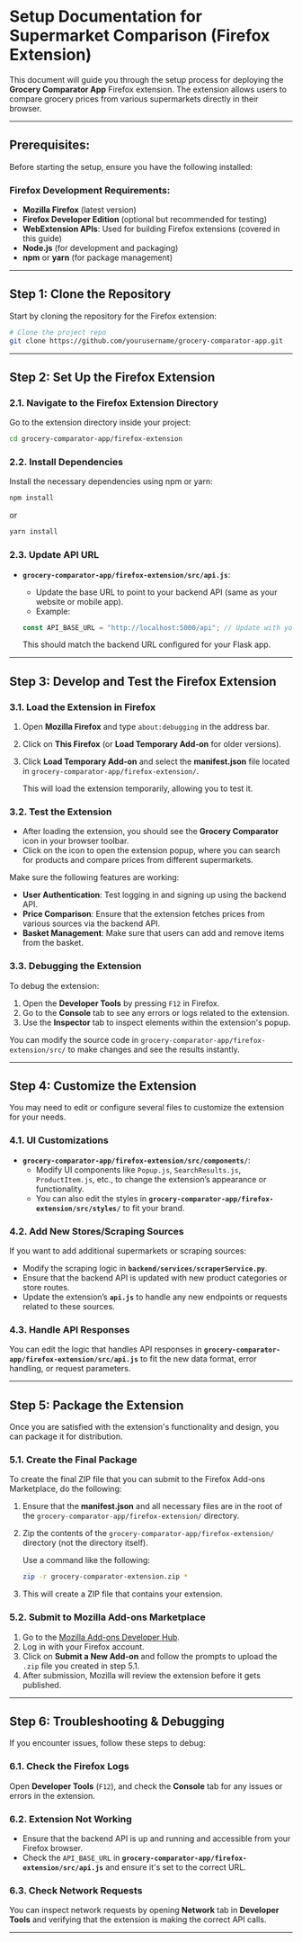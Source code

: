 # **Setup Documentation for Supermarket Comparison (Firefox Extension)**

This document will guide you through the setup process for deploying the **Grocery Comparator App** Firefox extension. The extension allows users to compare grocery prices from various supermarkets directly in their browser.

---

## **Prerequisites:**

Before starting the setup, ensure you have the following installed:

### **Firefox Development Requirements:**
- **Mozilla Firefox** (latest version)
- **Firefox Developer Edition** (optional but recommended for testing)
- **WebExtension APIs**: Used for building Firefox extensions (covered in this guide)
- **Node.js** (for development and packaging)
- **npm** or **yarn** (for package management)

---

## **Step 1: Clone the Repository**

Start by cloning the repository for the Firefox extension:

```bash
# Clone the project repo
git clone https://github.com/yourusername/grocery-comparator-app.git
```

---

## **Step 2: Set Up the Firefox Extension**

### **2.1. Navigate to the Firefox Extension Directory**

Go to the extension directory inside your project:

```bash
cd grocery-comparator-app/firefox-extension
```

### **2.2. Install Dependencies**

Install the necessary dependencies using npm or yarn:

```bash
npm install
```

or

```bash
yarn install
```

### **2.3. Update API URL**

- **`grocery-comparator-app/firefox-extension/src/api.js`**:
  - Update the base URL to point to your backend API (same as your website or mobile app).
  - Example:

  ```javascript
  const API_BASE_URL = "http://localhost:5000/api"; // Update with your backend API URL
  ```

  This should match the backend URL configured for your Flask app.

---

## **Step 3: Develop and Test the Firefox Extension**

### **3.1. Load the Extension in Firefox**

1. Open **Mozilla Firefox** and type `about:debugging` in the address bar.
2. Click on **This Firefox** (or **Load Temporary Add-on** for older versions).
3. Click **Load Temporary Add-on** and select the **manifest.json** file located in `grocery-comparator-app/firefox-extension/`.
   
   This will load the extension temporarily, allowing you to test it.

### **3.2. Test the Extension**

- After loading the extension, you should see the **Grocery Comparator** icon in your browser toolbar.
- Click on the icon to open the extension popup, where you can search for products and compare prices from different supermarkets.

Make sure the following features are working:

- **User Authentication**: Test logging in and signing up using the backend API.
- **Price Comparison**: Ensure that the extension fetches prices from various sources via the backend API.
- **Basket Management**: Make sure that users can add and remove items from the basket.

### **3.3. Debugging the Extension**

To debug the extension:

1. Open the **Developer Tools** by pressing `F12` in Firefox.
2. Go to the **Console** tab to see any errors or logs related to the extension.
3. Use the **Inspector** tab to inspect elements within the extension's popup.
   
You can modify the source code in `grocery-comparator-app/firefox-extension/src/` to make changes and see the results instantly.

---

## **Step 4: Customize the Extension**

You may need to edit or configure several files to customize the extension for your needs.

### **4.1. UI Customizations**

- **`grocery-comparator-app/firefox-extension/src/components/`**: 
  - Modify UI components like `Popup.js`, `SearchResults.js`, `ProductItem.js`, etc., to change the extension’s appearance or functionality.
  - You can also edit the styles in **`grocery-comparator-app/firefox-extension/src/styles/`** to fit your brand.

### **4.2. Add New Stores/Scraping Sources**

If you want to add additional supermarkets or scraping sources:
- Modify the scraping logic in **`backend/services/scraperService.py`**.
- Ensure that the backend API is updated with new product categories or store routes.
- Update the extension’s **`api.js`** to handle any new endpoints or requests related to these sources.

### **4.3. Handle API Responses**

You can edit the logic that handles API responses in **`grocery-comparator-app/firefox-extension/src/api.js`** to fit the new data format, error handling, or request parameters.

---

## **Step 5: Package the Extension**

Once you are satisfied with the extension's functionality and design, you can package it for distribution.

### **5.1. Create the Final Package**

To create the final ZIP file that you can submit to the Firefox Add-ons Marketplace, do the following:

1. Ensure that the **manifest.json** and all necessary files are in the root of the `grocery-comparator-app/firefox-extension/` directory.
2. Zip the contents of the `grocery-comparator-app/firefox-extension/` directory (not the directory itself).
   
   Use a command like the following:

   ```bash
   zip -r grocery-comparator-extension.zip *
   ```

3. This will create a ZIP file that contains your extension.

### **5.2. Submit to Mozilla Add-ons Marketplace**

1. Go to the [Mozilla Add-ons Developer Hub](https://addons.mozilla.org/en-US/developers/).
2. Log in with your Firefox account.
3. Click on **Submit a New Add-on** and follow the prompts to upload the `.zip` file you created in step 5.1.
4. After submission, Mozilla will review the extension before it gets published.

---

## **Step 6: Troubleshooting & Debugging**

If you encounter issues, follow these steps to debug:

### **6.1. Check the Firefox Logs**
Open **Developer Tools** (`F12`), and check the **Console** tab for any issues or errors in the extension.

### **6.2. Extension Not Working**
- Ensure that the backend API is up and running and accessible from your Firefox browser.
- Check the `API_BASE_URL` in **`grocery-comparator-app/firefox-extension/src/api.js`** and ensure it's set to the correct URL.

### **6.3. Check Network Requests**
You can inspect network requests by opening **Network** tab in **Developer Tools** and verifying that the extension is making the correct API calls.

---
